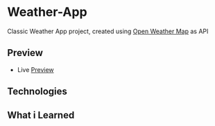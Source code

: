 # Weather-App

Classic Weather App project, created using [Open Weather Map](https://openweathermap.org/api) as API

## Preview 

+ Live [Preview](https://davidebran.github.io/Weather-App/)

## Technologies 

## What i Learned 
